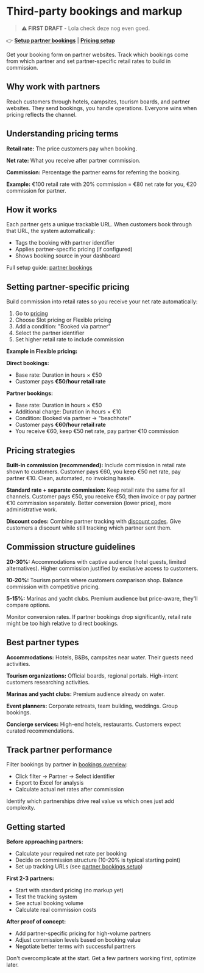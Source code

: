 # Third-party bookings and markup

> **⚠️ FIRST DRAFT** - Lola check deze nog even goed.

👉 **[Setup partner bookings](/guides/dive-deeper/partner-bookings)** | **[Pricing setup](https://dashboard.letsbook.app/pricing)**

Get your booking form on partner websites. Track which bookings come from which partner and set partner-specific retail rates to build in commission.

## Why work with partners

Reach customers through hotels, campsites, tourism boards, and partner websites. They send bookings, you handle operations. Everyone wins when pricing reflects the channel.

## Understanding pricing terms

**Retail rate:** The price customers pay when booking.

**Net rate:** What you receive after partner commission.

**Commission:** Percentage the partner earns for referring the booking.

**Example:** €100 retail rate with 20% commission = €80 net rate for you, €20 commission for partner.

## How it works

Each partner gets a unique trackable URL. When customers book through that URL, the system automatically:
- Tags the booking with partner identifier
- Applies partner-specific pricing (if configured)
- Shows booking source in your dashboard

Full setup guide: [partner bookings](/guides/dive-deeper/partner-bookings)

## Setting partner-specific pricing

Build commission into retail rates so you receive your net rate automatically:

1. Go to [pricing](https://dashboard.letsbook.app/pricing)
2. Choose Slot pricing or Flexible pricing
3. Add a condition: "Booked via partner"
4. Select the partner identifier
5. Set higher retail rate to include commission

**Example in Flexible pricing:**

**Direct bookings:**
- Base rate: Duration in hours × €50
- Customer pays **€50/hour retail rate**

**Partner bookings:**
- Base rate: Duration in hours × €50
- Additional charge: Duration in hours × €10
- Condition: Booked via partner → "beachhotel"
- Customer pays **€60/hour retail rate**
- You receive €60, keep €50 net rate, pay partner €10 commission

## Pricing strategies

**Built-in commission (recommended):** Include commission in retail rate shown to customers. Customer pays €60, you keep €50 net rate, pay partner €10. Clean, automated, no invoicing hassle.

**Standard rate + separate commission:** Keep retail rate the same for all channels. Customer pays €50, you receive €50, then invoice or pay partner €10 commission separately. Better conversion (lower price), more administrative work.

**Discount codes:** Combine partner tracking with [discount codes](/guides/extra-revenue/discount-codes-and-coupon-setup). Give customers a discount while still tracking which partner sent them.

## Commission structure guidelines

**20-30%:** Accommodations with captive audience (hotel guests, limited alternatives). Higher commission justified by exclusive access to customers.

**10-20%:** Tourism portals where customers comparison shop. Balance commission with competitive pricing.

**5-15%:** Marinas and yacht clubs. Premium audience but price-aware, they'll compare options.

Monitor conversion rates. If partner bookings drop significantly, retail rate might be too high relative to direct bookings.

## Best partner types

**Accommodations:** Hotels, B&Bs, campsites near water. Their guests need activities.

**Tourism organizations:** Official boards, regional portals. High-intent customers researching activities.

**Marinas and yacht clubs:** Premium audience already on water.

**Event planners:** Corporate retreats, team building, weddings. Group bookings.

**Concierge services:** High-end hotels, restaurants. Customers expect curated recommendations.

## Track partner performance

Filter bookings by partner in [bookings overview](https://dashboard.letsbook.app/bookings):
- Click filter → Partner → Select identifier
- Export to Excel for analysis
- Calculate actual net rates after commission

Identify which partnerships drive real value vs which ones just add complexity.

## Getting started

**Before approaching partners:**
- Calculate your required net rate per booking
- Decide on commission structure (10-20% is typical starting point)
- Set up tracking URLs (see [partner bookings setup](/guides/dive-deeper/partner-bookings))

**First 2-3 partners:**
- Start with standard pricing (no markup yet)
- Test the tracking system
- See actual booking volume
- Calculate real commission costs

**After proof of concept:**
- Add partner-specific pricing for high-volume partners
- Adjust commission levels based on booking value
- Negotiate better terms with successful partners

Don't overcomplicate at the start. Get a few partners working first, optimize later.
